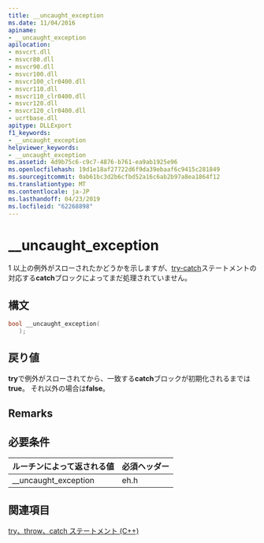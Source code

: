 ```yaml
---
title: __uncaught_exception
ms.date: 11/04/2016
apiname:
- __uncaught_exception
apilocation:
- msvcrt.dll
- msvcr80.dll
- msvcr90.dll
- msvcr100.dll
- msvcr100_clr0400.dll
- msvcr110.dll
- msvcr110_clr0400.dll
- msvcr120.dll
- msvcr120_clr0400.dll
- ucrtbase.dll
apitype: DLLExport
f1_keywords:
- __uncaught_exception
helpviewer_keywords:
- __uncaught_exception
ms.assetid: 4d9b75c6-c9c7-4876-b761-ea9ab1925e96
ms.openlocfilehash: 19d1e18af27722d6f9da39ebaaf6c9415c281849
ms.sourcegitcommit: 0ab61bc3d2b6cfbd52a16c6ab2b97a8ea1864f12
ms.translationtype: MT
ms.contentlocale: ja-JP
ms.lasthandoff: 04/23/2019
ms.locfileid: "62268898"
---
```

# <a name="uncaughtexception"></a>__uncaught_exception

1 以上の例外がスローされたかどうかを示しますが、[try-catch](../../cpp/try-throw-and-catch-statements-cpp.md)ステートメントの対応する**catch**ブロックによってまだ処理されていません。

## <a name="syntax"></a>構文

```cpp
bool __uncaught_exception(
   );
```

## <a name="return-value"></a>戻り値

**try**で例外がスローされてから、一致する**catch**ブロックが初期化されるまでは**true**。 それ以外の場合は**false**。

## <a name="remarks"></a>Remarks

## <a name="requirements"></a>必要条件

|ルーチンによって返される値|必須ヘッダー|
|-------------|---------------------|
|__uncaught_exception|eh.h|

## <a name="see-also"></a>関連項目

[try、throw、catch ステートメント (C++)](../../cpp/try-throw-and-catch-statements-cpp.md)<br/>
